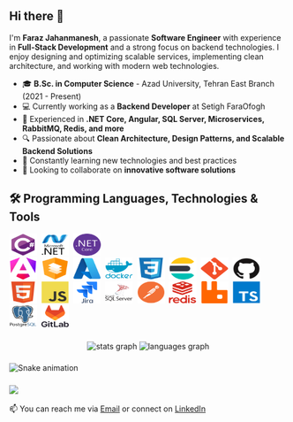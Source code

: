 ## Hi there 👋
 
I'm **Faraz Jahanmanesh**, a passionate **Software Engineer** with experience in **Full-Stack Development** and a strong focus on backend technologies. I enjoy designing and optimizing scalable services, implementing clean architecture, and working with modern web technologies.  
 
- 🎓 **B.Sc. in Computer Science** - Azad University, Tehran East Branch (2021 - Present)
- 💻 Currently working as a **Backend Developer** at Setigh FaraOfogh 
- 🚀 Experienced in **.NET Core, Angular, SQL Server, Microservices, RabbitMQ, Redis, and more**
- 🔍 Passionate about **Clean Architecture, Design Patterns, and Scalable Backend Solutions** 
- 🌱 Constantly learning new technologies and best practices 
- 🤝 Looking to collaborate on **innovative software solutions**

## 🛠️ Programming Languages, Technologies & Tools 

<div>
  <img src="https://github.com/devicons/devicon/blob/master/icons/csharp/csharp-original.svg" title="csharp" alt="csharp" width="50" height="40"/>&nbsp;
  <img src="https://github.com/devicons/devicon/blob/master/icons/dot-net/dot-net-original-wordmark.svg" title="dot-net" alt="dot-net" width="50" height="40"/>&nbsp;
  <img src="https://github.com/devicons/devicon/blob/master/icons/dotnetcore/dotnetcore-original.svg" title="dotnetcore" alt="dotnetcore" width="50" height="40"/>&nbsp;
  <br/>
  <img src="https://github.com/devicons/devicon/blob/master/icons/angular/angular-original.svg" title="angular" alt="angular" width="50" height="40"/>&nbsp;
  <img src="https://github.com/devicons/devicon/blob/master/icons/angularmaterial/angularmaterial-original.svg" title="angularmaterial" alt="angularmaterial" width="50" height="40"/>&nbsp;
  <img src="https://github.com/devicons/devicon/blob/master/icons/azure/azure-original.svg" title="azure" alt="azure" width="50" height="40"/>&nbsp;
  <img src="https://github.com/devicons/devicon/blob/master/icons/docker/docker-plain-wordmark.svg" title="docker" alt="docker" width="50" height="40"/>&nbsp;
  <img src="https://github.com/devicons/devicon/blob/master/icons/css3/css3-original.svg" title="css" alt="css3" width="50" height="40"/>&nbsp;
  <img src="https://github.com/devicons/devicon/blob/master/icons/elasticsearch/elasticsearch-original.svg" title="elasticsearch" alt="elasticsearch" width="50" height="40"/>&nbsp;
  <img src="https://github.com/devicons/devicon/blob/master/icons/git/git-original.svg" title="git" alt="git" width="50" height="40"/>&nbsp;
  <img src="https://github.com/devicons/devicon/blob/master/icons/github/github-original.svg" title="github" alt="github" width="50" height="40"/>&nbsp;
  <img src="https://github.com/devicons/devicon/blob/master/icons/html5/html5-original.svg" title="html" alt="html" width="50" height="40"/>&nbsp;
  <img src="https://github.com/devicons/devicon/blob/master/icons/javascript/javascript-original.svg" title="javascript" alt="javascript" width="50" height="40"/>&nbsp;
  <img src="https://github.com/devicons/devicon/blob/master/icons/jira/jira-original-wordmark.svg" title="jira" alt="jira" width="50" height="40"/>&nbsp;
  <img src="https://github.com/devicons/devicon/blob/master/icons/microsoftsqlserver/microsoftsqlserver-original-wordmark.svg" title="microsoftsqlserver" alt="microsoftsqlserver" width="50" height="40"/>&nbsp;
  <img src="https://github.com/devicons/devicon/blob/master/icons/postman/postman-original.svg" title="postman" alt="postman" width="50" height="40"/>&nbsp;
  <img src="https://github.com/devicons/devicon/blob/master/icons/redis/redis-plain-wordmark.svg" title="redis" alt="redis" width="50" height="40"/>&nbsp; 
  <img src="https://github.com/devicons/devicon/blob/master/icons/rabbitmq/rabbitmq-original.svg" title="rabbitmq" alt="rabbitmq" width="50" height="40"/>&nbsp;
  <img src="https://github.com/devicons/devicon/blob/master/icons/typescript/typescript-original.svg" title="typescript" alt="typescript" width="50" height="40"/>&nbsp;
  <img src="https://github.com/devicons/devicon/blob/master/icons/postgresql/postgresql-original-wordmark.svg" title="postgresql" alt="postgresql" width="50" height="40"/>&nbsp;
  <img src="https://github.com/devicons/devicon/blob/master/icons/gitlab/gitlab-original-wordmark.svg" title="gitlab" alt="gitlab" width="50" height="40"/>&nbsp;
</div>

###
<div align="center">
  <img src="https://github-readme-stats.vercel.app/api?username=FarazJahanmanesh&hide_title=false&hide_rank=false&show_icons=true&include_all_commits=true&count_private=true&disable_animations=false&theme=dracula&locale=en&hide_border=false&order=1" height="150" alt="stats graph"  />
  <img src="https://github-readme-stats.vercel.app/api/top-langs?username=FarazJahanmanesh&locale=en&hide_title=false&layout=compact&card_width=320&langs_count=5&theme=dracula&hide_border=false&order=2" height="150" alt="languages graph"  />
</div>

###

<img src="https://profile-readme-generator.com/assets/snake.svg" alt="Snake animation" />

###


![](https://komarev.com/ghpvc/?username=Faraz-Jahanmanesh&color=lightgrey)

📫 You can reach me via [Email](mailto:jahanmaneshfaraz@gmail.com) or connect on [LinkedIn](https://linkedin.com/in/your-profile)

